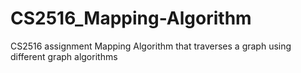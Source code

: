 # CS2516_Mapping-Algorithm
CS2516 assignment Mapping Algorithm that traverses a graph using different graph algorithms 
